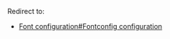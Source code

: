 Redirect to:

*   [Font configuration#Fontconfig configuration](/index.php?title=Font_configuration&redirect=no#Fontconfig_configuration "Font configuration")